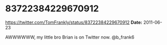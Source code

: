 # 83722384229670912
https://twitter.com/TomFrankly/status/83722384229670912
**Date:** 2011-06-23

AWWWWWW, my little bro Brian is on Twitter now. @b_frank6
